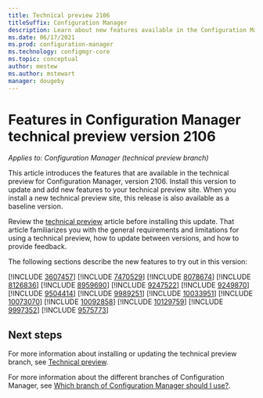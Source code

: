 ```yaml
---
title: Technical preview 2106
titleSuffix: Configuration Manager
description: Learn about new features available in the Configuration Manager technical preview branch version 2106.
ms.date: 06/17/2021
ms.prod: configuration-manager
ms.technology: configmgr-core
ms.topic: conceptual
author: mestew
ms.author: mstewart
manager: dougeby
---
```


# Features in Configuration Manager technical preview version 2106

*Applies to: Configuration Manager (technical preview branch)*

This article introduces the features that are available in the technical preview for Configuration Manager, version 2106. Install this version to update and add new features to your technical preview site.<!-- baseline only statement:--> When you install a new technical preview site, this release is also available as a baseline version.

Review the [technical preview](../technical-preview.md) article before installing this update. That article familiarizes you with the general requirements and limitations for using a technical preview, how to update between versions, and how to provide feedback.

The following sections describe the new features to try out in this version:

<!-- [!INCLUDE [Example feature name](includes/2106/1234567.md)] -->

[!INCLUDE [3607457](includes/2106/3607457.md)]
[!INCLUDE [7470529](includes/2106/7470529.md)]
[!INCLUDE [8078674](includes/2106/8078674.md)]
[!INCLUDE [8126836](includes/2106/8126836.md)]
[!INCLUDE [8959690](includes/2106/8959690.md)]
[!INCLUDE [9247522](includes/2106/9247522.md)]
[!INCLUDE [9249870](includes/2106/9249870.md)]
[!INCLUDE [9504414](includes/2106/9504414.md)]
[!INCLUDE [9989251](includes/2106/9989251.md)]
[!INCLUDE [10033951](includes/2106/10033951.md)]
[!INCLUDE [10073070](includes/2106/10073070.md)]
[!INCLUDE [10092858](includes/2106/10092858.md)]
[!INCLUDE [10129759](includes/2106/10129759.md)]
[!INCLUDE [9997352](includes/2106/9997352.md)]
[!INCLUDE [9575773](includes/2106/9575773.md)]
<!-- ## General known issues

[!INCLUDE [Console settings not saved](includes/2106/known-issue-5452256.md)]
 -->

## Next steps

For more information about installing or updating the technical preview branch, see [Technical preview](../technical-preview.md).

For more information about the different branches of Configuration Manager, see [Which branch of Configuration Manager should I use?](../../understand/which-branch-should-i-use.md).
